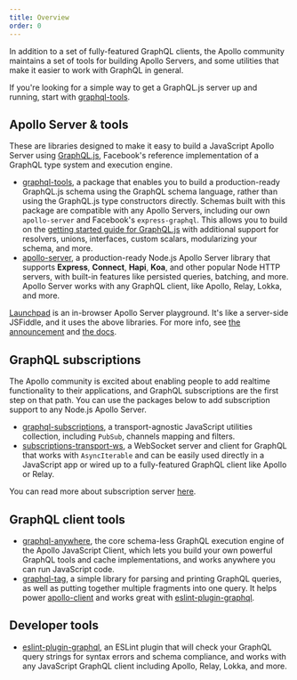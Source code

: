 ```yaml
---
title: Overview
order: 0
---
```


In addition to a set of fully-featured GraphQL clients, the Apollo community maintains a set of tools for building Apollo Servers, and some utilities that make it easier to work with GraphQL in general.

If you're looking for a simple way to get a GraphQL.js server up and running, start with [graphql-tools](/tools/graphql-tools/).

## Apollo Server & tools

These are libraries designed to make it easy to build a JavaScript Apollo Server using [GraphQL.js](https://github.com/graphql/graphql-js), Facebook's reference implementation of a GraphQL type system and execution engine.

- [graphql-tools](/tools/graphql-tools), a package that enables you to build a production-ready GraphQL.js schema using the GraphQL schema language, rather than using the GraphQL.js type constructors directly. Schemas built with this package are compatible with any Apollo Servers, including our own `apollo-server` and Facebook's `express-graphql`. This allows you to build on the [getting started guide for GraphQL.js](http://graphql.org/graphql-js/) with additional support for resolvers, unions, interfaces, custom scalars, modularizing your schema, and more.
- [apollo-server](/tools/apollo-server), a production-ready Node.js Apollo Server library that supports **Express**, **Connect**, **Hapi**, **Koa**, and other popular Node HTTP servers, with built-in features like persisted queries, batching, and more. Apollo Server works with any GraphQL client, like Apollo, Relay, Lokka, and more.

[Launchpad](https://launchpad.graphql.com/new) is an in-browser Apollo Server playground. It's like a server-side JSFiddle, and it uses the above libraries. For more info, see [the announcement](https://dev-blog.apollodata.com/introducing-launchpad-the-graphql-server-demo-platform-cc4e7481fcba) and [the docs](https://github.com/apollographql/launchpad/blob/master/docs.md).

## GraphQL subscriptions

The Apollo community is excited about enabling people to add realtime functionality to their applications, and GraphQL subscriptions are the first step on that path. You can use the packages below to add subscription support to any Node.js Apollo Server.

- [graphql-subscriptions](https://github.com/apollostack/graphql-subscriptions), a transport-agnostic JavaScript utilities collection, including `PubSub`, channels mapping and filters.
- [subscriptions-transport-ws](https://github.com/apollostack/subscriptions-transport-ws), a WebSocket server and client for GraphQL that works with `AsyncIterable` and can be easily used directly in a JavaScript app or wired up to a fully-featured GraphQL client like Apollo or Relay.

You can read more about subscription server [here](/tools/graphql-subscriptions/).

## GraphQL client tools

- [graphql-anywhere](https://github.com/apollostack/graphql-anywhere), the core schema-less GraphQL execution engine of the Apollo JavaScript Client, which lets you build your own powerful GraphQL tools and cache implementations, and works anywhere you can run JavaScript code.
- [graphql-tag](https://github.com/apollostack/graphql-tag), a simple library for parsing and printing GraphQL queries, as well as putting together multiple fragments into one query. It helps power [apollo-client](https://github.com/apollostack/apollo-client) and works great with [eslint-plugin-graphql](https://github.com/apollostack/eslint-plugin-graphql).

## Developer tools

- [eslint-plugin-graphql](https://github.com/apollostack/eslint-plugin-graphql), an ESLint plugin that will check your GraphQL query strings for syntax errors and schema compliance, and works with any JavaScript GraphQL client including Apollo, Relay, Lokka, and more.

